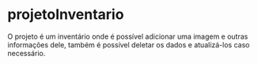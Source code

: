 # projetoInventario

O projeto é um inventário onde é possível adicionar uma imagem e outras informações dele, também é possível deletar os dados e atualizá-los caso necessário.
